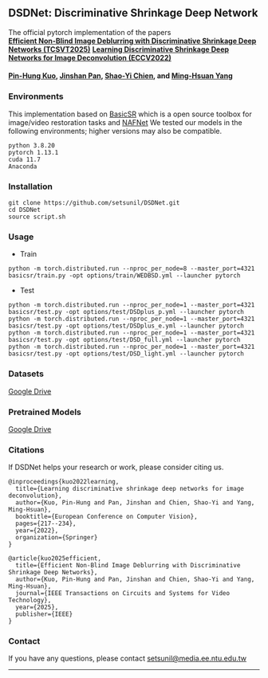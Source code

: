 ## DSDNet: Discriminative Shrinkage Deep Network

The official pytorch implementation of the papers  
**[Efficient Non-Blind Image Deblurring with Discriminative Shrinkage Deep Networks (TCSVT2025)](https://ieeexplore.ieee.org/document/10937503)**
**[Learning Discriminative Shrinkage Deep Networks for Image Deconvolution (ECCV2022)](https://arxiv.org/abs/2111.13876)**

<!--Pin-Hung Kuo\*, Jinshan Pan, Shao-Yi Chien, Ming-Hsuan Yang-->
#### [**Pin-Hung Kuo**](https://setsunil.github.io/), [Jinshan Pan](https://jspan.github.io/), [Shao-Yi Chien](https://www.ee.ntu.edu.tw/profile1.php?teacher_id=943013&p=3), and [Ming-Hsuan Yang](https://faculty.ucmerced.edu/mhyang/)
<!--
>Although there have been significant advances in the field of image restoration recently, the system complexity of the state-of-the-art (SOTA) methods is increasing as well, which may hinder the convenient analysis and comparison of methods.
>In this paper, we propose a simple baseline that exceeds the SOTA methods and is computationally efficient.
>To further simplify the baseline, we reveal that the nonlinear activation functions, e.g. Sigmoid, ReLU, GELU, Softmax, etc. are **not necessary**: they could be replaced by multiplication or removed. Thus, we derive a Nonlinear Activation Free Network, namely NAFNet, from the baseline. SOTA results are achieved on various challenging benchmarks, e.g. 33.69 dB PSNR on GoPro (for image deblurring), exceeding the previous SOTA 0.38 dB with only 8.4% of its computational costs; 40.30 dB PSNR on SIDD (for image denoising), exceeding the previous SOTA 0.28 dB with less than half of its computational costs.

| <img src="./figures/denoise.gif"  height=224 width=224 alt="NAFNet For Image Denoise"> | <img src="./figures/deblur.gif" width=400 height=224 alt="NAFNet For Image Deblur"> | <img src="./figures/StereoSR.gif" height=224 width=326 alt="NAFSSR For Stereo Image Super Resolution"> |
| :----------------------------------------------------------: | :----------------------------------------------------------: | :----------------------------------------------------------: |
|                           Denoise                            |                            Deblur                            |                           StereoSR([NAFSSR](https://github.com/megvii-research/NAFNet/blob/main/docs/StereoSR.md))                           |

![PSNR_vs_MACs](./figures/PSNR_vs_MACs.jpg)

### News
**2022.08.02** The Baseline, including the pretrained models and train/test configs, are available now.

**2022.07.03** Related work, [Improving Image Restoration by Revisiting Global Information Aggregation](https://arxiv.org/abs/2112.04491) (TLC, a.k.a TLSC in our paper) is accepted by **ECCV2022** :tada: . Code is available at https://github.com/megvii-research/TLC.

**2022.07.03** Our [paper](https://arxiv.org/abs/2204.04676) is accepted by **ECCV2022** :tada:

**2022.06.19** [NAFSSR](https://arxiv.org/abs/2204.08714) (as a challenge winner) is selected for an ORAL presentation at CVPR 2022, NTIRE workshop  :tada: [Presentation video](https://drive.google.com/file/d/16w33zrb3UI0ZIhvvdTvGB2MP01j0zJve/view), [slides](https://data.vision.ee.ethz.ch/cvl/ntire22/slides/Chu_NAFSSR_slides.pdf) and [poster](https://data.vision.ee.ethz.ch/cvl/ntire22/posters/Chu_NAFSSR_poster.pdf) are available now.

**2022.04.15** NAFNet based Stereo Image Super-Resolution solution ([NAFSSR](https://arxiv.org/abs/2204.08714)) won the **1st place** on the NTIRE 2022 Stereo Image Super-resolution Challenge! Training/Evaluation instructions see [here](https://github.com/megvii-research/NAFNet/blob/main/docs/StereoSR.md).
-->
### Environments
This implementation based on [BasicSR](https://github.com/xinntao/BasicSR) which is a open source toolbox for image/video restoration tasks and [NAFNet](https://github.com/megvii-research/NAFNet)
We tested our models in the following environments; higher versions may also be compatible.
```
python 3.8.20
pytorch 1.13.1
cuda 11.7
Anaconda
```
### Installation
```
git clone https://github.com/setsunil/DSDNet.git
cd DSDNet
source script.sh
```

### Usage
* Train
```
python -m torch.distributed.run --nproc_per_node=8 --master_port=4321 basicsr/train.py -opt options/train/WEDBSD.yml --launcher pytorch
```

* Test
```
python -m torch.distributed.run --nproc_per_node=1 --master_port=4321 basicsr/test.py -opt options/test/DSDplus_p.yml --launcher pytorch
python -m torch.distributed.run --nproc_per_node=1 --master_port=4321 basicsr/test.py -opt options/test/DSDplus_e.yml --launcher pytorch
python -m torch.distributed.run --nproc_per_node=1 --master_port=4321 basicsr/test.py -opt options/test/DSD_full.yml --launcher pytorch
python -m torch.distributed.run --nproc_per_node=1 --master_port=4321 basicsr/test.py -opt options/test/DSD_light.yml --launcher pytorch
```
<!--
### Quick Start
* Image Denoise Colab Demo: [<a href="https://colab.research.google.com/drive/1dkO5AyktmBoWwxBwoKFUurIDn0m4qDXT?usp=sharing"><img src="https://colab.research.google.com/assets/colab-badge.svg" alt="google colab logo"></a>](https://colab.research.google.com/drive/1dkO5AyktmBoWwxBwoKFUurIDn0m4qDXT?usp=sharing)
* Image Deblur Colab Demo: [<a href="https://colab.research.google.com/drive/1yR2ClVuMefisH12d_srXMhHnHwwA1YmU?usp=sharing"><img src="https://colab.research.google.com/assets/colab-badge.svg" alt="google colab logo"></a>](https://colab.research.google.com/drive/1yR2ClVuMefisH12d_srXMhHnHwwA1YmU?usp=sharing)
* Stereo Image Super-Resolution Colab Demo: [<a href="https://colab.research.google.com/drive/1PkLog2imf7jCOPKq1G32SOISz0eLLJaO?usp=sharing"><img src="https://colab.research.google.com/assets/colab-badge.svg" alt="google colab logo"></a>](https://colab.research.google.com/drive/1PkLog2imf7jCOPKq1G32SOISz0eLLJaO?usp=sharing)
* Single Image Inference Demo:
    * Image Denoise:
    ```
    python basicsr/demo.py -opt options/test/SIDD/NAFNet-width64.yml --input_path ./demo/noisy.png --output_path ./demo/denoise_img.png
  ```
    * Image Deblur:
    ```
    python basicsr/demo.py -opt options/test/REDS/NAFNet-width64.yml --input_path ./demo/blurry.jpg --output_path ./demo/deblur_img.png
    ```
    * ```--input_path```: the path of the degraded image
    * ```--output_path```: the path to save the predicted image
    * [pretrained models](https://github.com/megvii-research/NAFNet/#results-and-pre-trained-models) should be downloaded.
    * Integrated into [Huggingface Spaces 🤗](https://huggingface.co/spaces) using [Gradio](https://github.com/gradio-app/gradio). Try out the Web Demo for single image restoration[![Hugging Face Spaces](https://img.shields.io/badge/%F0%9F%A4%97%20Hugging%20Face-Spaces-blue)](https://huggingface.co/spaces/chuxiaojie/NAFNet)
* Stereo Image Inference Demo:
    * Stereo Image Super-resolution:
    ```
    python basicsr/demo_ssr.py -opt options/test/NAFSSR/NAFSSR-L_4x.yml \
    --input_l_path ./demo/lr_img_l.png --input_r_path ./demo/lr_img_r.png \
    --output_l_path ./demo/sr_img_l.png --output_r_path ./demo/sr_img_r.png
    ```
    * ```--input_l_path```: the path of the degraded left image
    * ```--input_r_path```: the path of the degraded right image
    * ```--output_l_path```: the path to save the predicted left image
    * ```--output_r_path```: the path to save the predicted right image
    * [pretrained models](https://github.com/megvii-research/NAFNet/#results-and-pre-trained-models) should be downloaded.
    * Integrated into [Huggingface Spaces 🤗](https://huggingface.co/spaces) using [Gradio](https://github.com/gradio-app/gradio). Try out the Web Demo for stereo image super-resolution[![Hugging Face Spaces](https://img.shields.io/badge/%F0%9F%A4%97%20Hugging%20Face-Spaces-blue)](https://huggingface.co/spaces/chuxiaojie/NAFSSR)
* Try the web demo with all three tasks here: [![Replicate](https://replicate.com/megvii-research/nafnet/badge)](https://replicate.com/megvii-research/nafnet)

### Results and Pre-trained Models

| name | Dataset|PSNR|SSIM| pretrained models | configs |
|:----|:----|:----|:----|:----|-----|
|NAFNet-GoPro-width32|GoPro|32.8705|0.9606|[gdrive](https://drive.google.com/file/d/1Fr2QadtDCEXg6iwWX8OzeZLbHOx2t5Bj/view?usp=sharing)  \|  [百度网盘](https://pan.baidu.com/s/1AbgG0yoROHmrRQN7dgzDvQ?pwd=so6v)|[train](./options/train/GoPro/NAFNet-width32.yml) \| [test](./options/test/GoPro/NAFNet-width32.yml)|
|NAFNet-GoPro-width64|GoPro|33.7103|0.9668|[gdrive](https://drive.google.com/file/d/1S0PVRbyTakYY9a82kujgZLbMihfNBLfC/view?usp=sharing)  \|  [百度网盘](https://pan.baidu.com/s/1g-E1x6En-PbYXm94JfI1vg?pwd=wnwh)|[train](./options/train/GoPro/NAFNet-width64.yml) \| [test](./options/test/GoPro/NAFNet-width64.yml)|
|NAFNet-SIDD-width32|SIDD|39.9672|0.9599|[gdrive](https://drive.google.com/file/d/1lsByk21Xw-6aW7epCwOQxvm6HYCQZPHZ/view?usp=sharing)  \|  [百度网盘](https://pan.baidu.com/s/1Xses38SWl-7wuyuhaGNhaw?pwd=um97)|[train](./options/train/SIDD/NAFNet-width32.yml) \| [test](./options/test/SIDD/NAFNet-width32.yml)|
|NAFNet-SIDD-width64|SIDD|40.3045|0.9614|[gdrive](https://drive.google.com/file/d/14Fht1QQJ2gMlk4N1ERCRuElg8JfjrWWR/view?usp=sharing)  \|  [百度网盘](https://pan.baidu.com/s/198kYyVSrY_xZF0jGv9U0sQ?pwd=dton)|[train](./options/train/SIDD/NAFNet-width64.yml) \| [test](./options/test/SIDD/NAFNet-width64.yml)|
|NAFNet-REDS-width64|REDS|29.0903|0.8671|[gdrive](https://drive.google.com/file/d/14D4V4raNYIOhETfcuuLI3bGLB-OYIv6X/view?usp=sharing)  \|  [百度网盘](https://pan.baidu.com/s/1vg89ccbpIxg3mK9IONBfGg?pwd=9fas)|[train](./options/train/REDS/NAFNet-width64.yml) \| [test](./options/test/REDS/NAFNet-width64.yml)|
|NAFSSR-L_4x|Flickr1024|24.17|0.7589|[gdrive](https://drive.google.com/file/d/1TIdQhPtBrZb2wrBdAp9l8NHINLeExOwb/view?usp=sharing)  \|  [百度网盘](https://pan.baidu.com/s/1P8ioEuI1gwydA2Avr3nUvw?pwd=qs7a)|[train](./options/test/NAFSSR/NAFSSR-L_4x.yml) \| [test](./options/test/NAFSSR/NAFSSR-L_4x.yml)|
|NAFSSR-L_2x|Flickr1024|29.68|0.9221|[gdrive](https://drive.google.com/file/d/1SZ6bQVYTVS_AXedBEr-_mBCC-qGYHLmf/view?usp=sharing)  \|  [百度网盘](https://pan.baidu.com/s/1GS6YQSSECH8hAKhvzw6GyQ?pwd=2v3v)|[train](./options/test/NAFSSR/NAFSSR-L_2x.yml) \| [test](./options/test/NAFSSR/NAFSSR-L_2x.yml)|
|Baseline-GoPro-width32|GoPro|32.4799|0.9575|[gdrive](https://drive.google.com/file/d/14z7CxRzVkYEhFgsZg79GlPTEr3VFIGyl/view?usp=sharing)  \|  [百度网盘](https://pan.baidu.com/s/1WnFKYTAQyAQ9XuD5nlHw_Q?pwd=oieh)|[train](./options/train/GoPro/Baseline-width32.yml) \| [test](./options/test/GoPro/Baseline-width32.yml)|
|Baseline-GoPro-width64|GoPro|33.3960|0.9649|[gdrive](https://drive.google.com/file/d/1yy0oPNJjJxfaEmO0pfPW_TpeoCotYkuO/view?usp=sharing)  \|  [百度网盘](https://pan.baidu.com/s/1Fqi2T4nyF_wo4wh1QpgIGg?pwd=we36)|[train](./options/train/GoPro/Baseline-width64.yml) \| [test](./options/test/GoPro/Baseline-width64.yml)|
|Baseline-SIDD-width32|SIDD|39.8857|0.9596|[gdrive](https://drive.google.com/file/d/1NhqVcqkDcYvYgF_P4BOOfo9tuTcKDuhW/view?usp=sharing)  \|  [百度网盘](https://pan.baidu.com/s/1wkskmCRKhXq6dGa6Ns8D0A?pwd=0rin)|[train](./options/train/SIDD/Baseline-width32.yml) \| [test](./options/test/SIDD/Baseline-width32.yml)|
|Baseline-SIDD-width64|SIDD|40.2970|0.9617|[gdrive](https://drive.google.com/file/d/1wQ1HHHPhSp70_ledMBZhDhIGjZQs16wO/view?usp=sharing)  \|  [百度网盘](https://pan.baidu.com/s/1ivruGfSRGfWq5AEB8qc7YQ?pwd=t9w8)|[train](./options/train/SIDD/Baseline-width64.yml) \| [test](./options/test/SIDD/Baseline-width64.yml)|


### Image Restoration Tasks 

| Task                                 | Dataset | Train/Test Instructions            | Visualization Results                                        |
| :----------------------------------- | :------ | :---------------------- | :----------------------------------------------------------- |
| Image Deblurring                     | GoPro   | [link](./docs/GoPro.md) | [gdrive](https://drive.google.com/file/d/1S8u4TqQP6eHI81F9yoVR0be-DLh4cNgb/view?usp=sharing)   \|   [百度网盘](https://pan.baidu.com/s/1yNYQhznChafsbcfHO44aHQ?pwd=96ii)|
| Image Denoising                      | SIDD    | [link](./docs/SIDD.md)  | [gdrive](https://drive.google.com/file/d/1rbBYD64bfvbHOrN3HByNg0vz6gHQq7Np/view?usp=sharing)   \|   [百度网盘](https://pan.baidu.com/s/1wIubY6SeXRfZHpp6bAojqQ?pwd=hu4t)|
| Image Deblurring with JPEG artifacts | REDS    | [link](./docs/REDS.md)  | [gdrive](https://drive.google.com/file/d/1FwHWYPXdPtUkPqckpz-WBitpVyPuXFRi/view?usp=sharing)   \|   [百度网盘](https://pan.baidu.com/s/17T30w5xAtBQQ2P3wawLiVA?pwd=put5) |
| Stereo Image Super-Resolution | Flickr1024+Middlebury    | [link](./docs/StereoSR.md)  | [gdrive](https://drive.google.com/drive/folders/1lTKe2TU7F-KcU-oaF8jqgoUwIMb6RW0w?usp=sharing)   \|   [百度网盘](https://pan.baidu.com/s/1kov6ivrSFy1FuToCATbyrA?pwd=q263 ) |
-->

### Datasets
[Google Drive](https://drive.google.com/file/d/1qNOTgEvm6Ag06YEc9b3iX2Zc9ZuIyTU1/view?usp=drive_link)

### Pretrained Models
[Google Drive](https://drive.google.com/file/d/1cZZ8Y6_z76_GSsBJAw50QFWZ8Clx8uou/view?usp=drive_link)

### Citations
If DSDNet helps your research or work, please consider citing us.

```
@inproceedings{kuo2022learning,
  title={Learning discriminative shrinkage deep networks for image deconvolution},
  author={Kuo, Pin-Hung and Pan, Jinshan and Chien, Shao-Yi and Yang, Ming-Hsuan},
  booktitle={European Conference on Computer Vision},
  pages={217--234},
  year={2022},
  organization={Springer}
}
```
```
@article{kuo2025efficient,
  title={Efficient Non-Blind Image Deblurring with Discriminative Shrinkage Deep Networks},
  author={Kuo, Pin-Hung and Pan, Jinshan and Chien, Shao-Yi and Yang, Ming-Hsuan},
  journal={IEEE Transactions on Circuits and Systems for Video Technology},
  year={2025},
  publisher={IEEE}
}
```

### Contact

If you have any questions, please contact setsunil@media.ee.ntu.edu.tw

---
<!--
<details>
<summary>statistics</summary>

![visitors](https://visitor-badge.glitch.me/badge?page_id=megvii-research/NAFNet)

</details>

-->